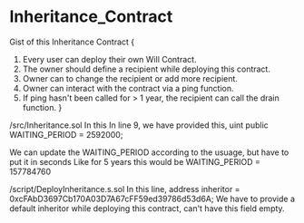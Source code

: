 # Inheritance_Contract

Gist of this Inheritance Contract {
1. Every user can deploy their own Will Contract.
2. The owner should define a recipient while deploying this contract.
3. Owner can to change the recipient or add more recipient.
4. Owner can interact with the contract via a ping function.
5. If ping hasn't been called for > 1 year, the recipient can call the drain function.
}

/src/Inheritance.sol
In this In line 9, we have provided this,
uint public WAITING_PERIOD = 2592000;

We can update the WAITING_PERIOD according to the usuage, but have to put it in seconds
Like for 5 years this would be WAITING_PERIOD = 157784760


/script/DeployInheritance.s.sol
In this line,
address inheritor = 0xcFAbD3697Cb170A03D7A67cFF59ed39786d53d6A;
We have to provide a default inheritor while deploying this contract, can't have this field empty.
